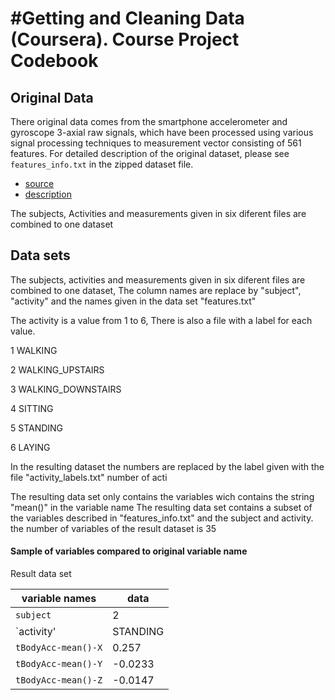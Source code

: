 #Getting and Cleaning Data (Coursera). Course Project Codebook 
==============================================================


## Original Data

There original data comes from the smartphone accelerometer and gyroscope 3-axial raw signals, 
which have been processed using various signal processing techniques to measurement vector 
consisting of 561 features. For detailed description of the original dataset, please see 
`features_info.txt` in the zipped dataset file.

- [source](https://d396qusza40orc.cloudfront.net/getdata%2Fprojectfiles%2FUCI%20HAR%20Dataset.zip)
- [description](http://archive.ics.uci.edu/ml/datasets/Human+Activity+Recognition+Using+Smartphones)


The subjects, Activities and measurements given in six diferent files are combined to one dataset

## Data sets

The subjects, activities and measurements given in six diferent files are combined to one dataset,
The column names are replace by "subject", "activity" and the names given in the data set "features.txt"

The activity is a value from 1 to 6, There is also a file with a label for each value.

1 WALKING

2 WALKING_UPSTAIRS

3 WALKING_DOWNSTAIRS

4 SITTING

5 STANDING

6 LAYING


In the resulting dataset the numbers are replaced by the label given with the file "activity_labels.txt"
number of acti

The resulting data set only contains the variables wich contains the string "mean()" in the variable name
The resulting data set contains a subset of the variables described in "features_info.txt" and the subject 
and activity. the number of variables of the result dataset is 35

#### Sample of variables compared to original variable name

  Result data set
  
  variable names      | data
  --------------------|--------------
  `subject`           | 2
  `activity'          | STANDING
  `tBodyAcc-mean()-X` | 0.257
  `tBodyAcc-mean()-Y` | -0.0233
  `tBodyAcc-mean()-Z` | -0.0147

